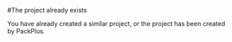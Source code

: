 #The project already exists

You have already created a similar project, or the project has been created by PackPlus.